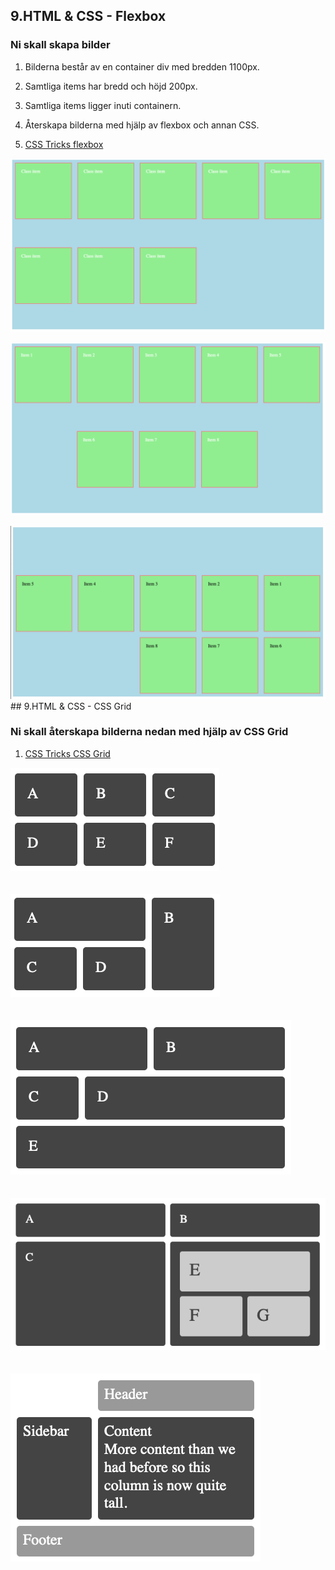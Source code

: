 ## 9.HTML & CSS - Flexbox

### Ni skall skapa bilder

1. Bilderna består av en container div med bredden 1100px.
2. Samtliga items har bredd och höjd 200px.
3. Samtliga items ligger inuti containern.
4. Återskapa bilderna med hjälp av flexbox och annan CSS.

1. <a href="https://css-tricks.com/snippets/css/a-guide-to-flexbox/" target="_blank">CSS Tricks flexbox</a>

![Flexbox training](/new/media/exercises-images/flexbox1.png "Flexbox training")

![Flexbox training](/new/media/exercises-images/flexbox2.png "Flexbox training")

![Flexbox training](/new/media/exercises-images/flexbox3.png "Flexbox training")## 9.HTML & CSS - CSS Grid

### Ni skall återskapa bilderna nedan med hjälp av CSS Grid

1. <a href="https://css-tricks.com/snippets/css/complete-guide-grid/" target="_blank">CSS Tricks CSS Grid</a><br>

![grid training](/new/media/exercises-images/grid1.png "grid training")
<br>
<br>
<br>
![grid training](/new/media/exercises-images/grid2.png "grid training")
<br>
<br>
<br>
![grid training](/new/media/exercises-images/grid3.png "grid training")
<br>
<br>
<br>
![grid training](/new/media/exercises-images/grid4.png "grid training")
<br>
<br>
<br>
![grid training](/new/media/exercises-images/grid5.png "grid training")
